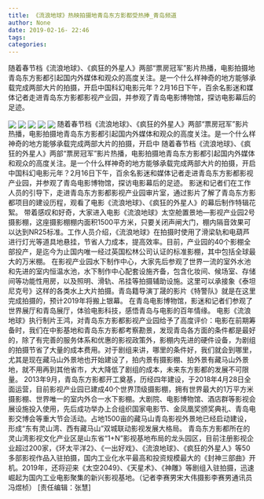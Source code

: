 ```yaml
---
title: 《流浪地球》热映拍摄地青岛东方影都受热捧_青岛频道
author: None
date: 2019-02-16- 22:46
tags: 
categories: 
---
```

随着春节档《流浪地球》、《疯狂的外星人》两部“票房冠军”影片热播，电影拍摄地青岛东方影都引起国内外媒体和观众的高度关注。是一个什么样神奇的地方能够承载完成两部大片的拍摄，开启中国科幻电影元年？2月16日下午，百余名影迷和媒体记者走进青岛东方影都影视产业园，并参观了青岛电影博物馆，探访电影幕后的足迹。
<!-- more -->
                
<img align="center" border="0" src="http://p3.ifengimg.com/fck/2019_07/54fd6f46ff7aead_w500_h375.jpg" />
                
<img align="center" border="0" src="http://p3.ifengimg.com/fck/2019_07/d56ad371e207460_w500_h375.jpg" />
            
<img align="center" border="0" src="http://p3.ifengimg.com/fck/2019_07/56edb11828406ba_w500_h375.jpg" />
<img align="center" border="0" src="http://p3.ifengimg.com/fck/2019_07/223dd5c24b9f035_w500_h375.jpg" />
<img align="center" border="0" src="http://p2.ifengimg.com/a/2016/0810/204c433878d5cf9size1_w16_h16.png" />
随着春节档《流浪地球》、《疯狂的外星人》两部“票房冠军”影片热播，电影拍摄地青岛东方影都引起国内外媒体和观众的高度关注。是一个什么样神奇的地方能够承载完成两部大片的拍摄，开启中
随着春节档《流浪地球》、《疯狂的外星人》两部“票房冠军”影片热播，电影拍摄地青岛东方影都引起国内外媒体和观众的高度关注。是一个什么样神奇的地方能够承载完成两部大片的拍摄，开启中国科幻电影元年？2月16日下午，百余名影迷和媒体记者走进青岛东方影都影视产业园，并参观了青岛电影博物馆，探访电影幕后的足迹。
影迷和记者们在工作人员的引导下，走进青岛东方影都影视产业园审片室，通过影片了解了青岛东方影都项目的建设历程，观看了电影《流浪地球》、《疯狂的外星人》的幕后制作特辑花絮。
带着感叹和好奇，大家进入电影《流浪地球》太空舱置景地—影视产业园2号摄影棚，这座摄影棚棚内面积1500平方米，只要关闭声闸大门，棚内隔音效果可以达到NR25标准。工作人员介绍，《流浪地球》在拍摄时使用了滑梁轨和电葫芦进行灯光等道具地悬挂，节省人力成本，提高效率。目前，产业园的40个影棚全部投产，是迄今为止国内唯一经过英国松林公司认证的标准影棚，其中包括全球最大的万米棚。
在影视产业园水下制作中心，大家先后参观了世界一流的室外水池和先进的室内恒温水池，水下制作中心配套设施齐备，包含化妆间、候场室、存储间等功能性用房，以及照明、滑轨、吊挂等拍摄辅助设施。这里可以承接象《泰坦尼克号》这样的各类水上大片拍摄。青岛籍导演丁晟的影片《特警队》就是在这里完成拍摄的，预计2019年将搬上银幕。
在青岛电影博物馆，影迷和记者们参观了世界展厅和青岛展厅，体验电影科技，感悟青岛与电影的百年情缘。
电影《流浪地球》执行制片王鸿，对青岛东方影都影视产业园给予了高度评价：电影在前期筹备时，我们在中影基地和青岛东方影都考察勘景，发现青岛各方面的条件都是最好的，除了有完善的服务体系和优惠的影视政策外，影棚内先进的硬件设备，为剧组的拍摄节省了大量的成本费用。对于剧组来讲，哪里的条件好，我们就会到哪里，尤其是现在藏马山外景地也开始建设了，拍内景有摄影棚、拍外景有藏马山外景地，就不用再到其他省市，大大降低了剧组的成本，未来东方影都的发展不可限量。
2013年9月，青岛东方影都开工奠基，历经四年建设，于2018年4月28日全面运营，目前影视产业园已建成40个世界顶级摄影棚，拥有世界最大的1万平方米摄影棚、世界唯一的室内外合一水下影棚。大剧院、电影博物馆、酒店群等影视会展设施投入使用，先后成功举办上合组织国家电影节、金凤凰奖颁奖典礼、青岛电影交博会等重大节会活动。占地1500亩的藏马山青岛影视外景地已经启动建设，形成“东有灵山湾、西有藏马山”双城联动影视发展大格局。
青岛东方影都所在的灵山湾影视文化产业区是山东省“1+N”影视基地布局的龙头园区，目前注册影视企业超过200家，《环太平洋2》、《一出好戏》、《流浪地球》、《疯狂的外星人》等50多部影视作品入驻拍摄，国内工业化水平最高和投资规模最大的《封神三部曲》开机。2019年，还将迎来《太空2049》、《天星术》、《神雕》等剧组入驻拍摄，迅速崛起为国内工业电影聚集的新兴影视基地。（记者李赛男宋大伟摄影李赛男通讯员冯煜桢）
[责任编辑：张慧]
            
